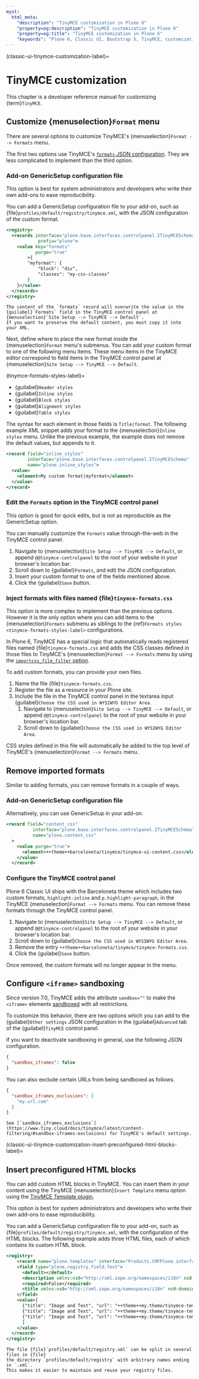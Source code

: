 ```yaml
---
myst:
  html_meta:
    "description": "TinyMCE customization in Plone 6"
    "property=og:description": "TinyMCE customization in Plone 6"
    "property=og:title": "TinyMCE customization in Plone 6"
    "keywords": "Plone 6, Classic UI, Bootstrap 5, TinyMCE, customization"
---
```


(classic-ui-tinymce-customization-label)=

# TinyMCE customization

This chapter is a developer reference manual for customizing {term}`TinyMCE`.


## Customize {menuselection}`Format` menu

There are several options to customize TinyMCE's {menuselection}`Format --> Formats` menu.

The first two options use TinyMCE's [`formats` JSON configuration](https://www.tiny.cloud/docs/tinymce/latest/content-formatting/).
They are less complicated to implement than the third option.


### Add-on GenericSetup configuration file

This option is best for system administrators and developers who write their own add-ons to ease reproducibility.

You can add a GenericSetup configuration file to your add-on, such as {file}`profiles/default/registry/tinymce.xml`, with the JSON configuration of the custom format.

```xml
<registry>
  <records interface="plone.base.interfaces.controlpanel.ITinyMCESchema"
            prefix="plone">
    <value key="formats"
           purge="true"
        >{
        "myformat": {
            "block": "div",
            "classes": "my-css-classes"
        }
    }</value>
  </records>
</registry>
```

```{important}
The content of the `formats` record will overwrite the value in the {guilabel}`Formats` field in the TinyMCE control panel at {menuselection}`Site Setup --> TinyMCE --> Default`.
If you want to preserve the default content, you must copy it into your XML.
```

Next, define where to place the new format inside the {menuselection}`Format` menu's submenus.
You can add your custom format to one of the following menu items.
These menu items in the TinyMCE editor correspond to field items in the TinyMCE control panel at {menuselection}`Site Setup --> TinyMCE --> Default`.

(tinymce-formats-styles-label)=

-   {guilabel}`Header styles`
-   {guilabel}`Inline styles`
-   {guilabel}`Block styles`
-   {guilabel}`Alignment styles`
-   {guilabel}`Table styles`

The syntax for each element in those fields is `Title|format`.
The following example XML snippet adds your format to the {menuselection}`Inline styles` menu.
Unlike the previous example, the example does not remove the default values, but appends to it.

```xml
<record field="inline_styles"
        interface="plone.base.interfaces.controlpanel.ITinyMCESchema"
        name="plone.inline_styles">
  <value>
    <element>My custom format|myformat</element>
  </value>
</record>
```


### Edit the `Formats` option in the TinyMCE control panel

This option is good for quick edits, but is not as reproducible as the GenericSetup option.

You can manually customize the `Formats` value through-the-web in the TinyMCE control panel.

1.  Navigate to {menuselection}`Site Setup --> TinyMCE --> Default`, or append `@@tinymce-controlpanel` to the root of your website in your browser's location bar.
1.  Scroll down to {guilabel}`Formats`, and edit the JSON configuration.
1.  Insert your custom format to one of the fields mentioned above.
1.  Click the {guilabel}`Save` button.


### Inject formats with files named {file}`tinymce-formats.css`

This option is more complex to implement than the previous options.
However it is the only option where you can add items to the {menuselection}`Formats` submenu as siblings to the {ref}`Formats styles <tinymce-formats-styles-label>` configurations.

In Plone 6, TinyMCE has a special logic that automatically reads registered files named {file}`tinymce-formats.css` and adds the CSS classes defined in those files to TinyMCE's {menuselection}`Format --> Formats` menu by using the [`importcss_file_filter` option](https://www.tiny.cloud/docs/tinymce/latest/importcss/#importcss_file_filter).

To add custom formats, you can provide your own files.

1.  Name the file {file}`tinymce-formats.css`.
1.  Register the file as a resource in your Plone site.
1.  Include the file in the TinyMCE control panel in the textarea input {guilabel}`Choose the CSS used in WYSIWYG Editor Area`.
    1.  Navigate to {menuselection}`Site Setup --> TinyMCE --> Default`, or append `@@tinymce-controlpanel` to the root of your website in your browser's location bar.
    1.  Scroll down to {guilabel}`Choose the CSS used in WYSIWYG Editor Area`.

CSS styles defined in this file will automatically be added to the top level of TinyMCE's {menuselection}`Format --> Formats` menu.


## Remove imported formats

Similar to adding formats, you can remove formats in a couple of ways.


### Add-on GenericSetup configuration file

Alternatively, you can use GenericSetup in your add-on.

```xml
<record field="content_css"
          interface="plone.base.interfaces.controlpanel.ITinyMCESchema"
          name="plone.content_css"
  >
    <value purge="true">
      <element>++theme++barceloneta/tinymce/tinymce-ui-content.css</element>
    </value>
  </record>
```


### Configure the TinyMCE control panel

Plone 6 Classic UI ships with the Barceloneta theme which includes two custom formats, `highlight-inline` and `p.highlight-paragraph`, in the TinyMCE {menuselection}`Format --> Formats` menu.
You can remove these formats through the TinyMCE control panel.

1.  Navigate to {menuselection}`Site Setup --> TinyMCE --> Default`, or append `@@tinymce-controlpanel` to the root of your website in your browser's location bar.
1.  Scroll down to {guilabel}`Choose the CSS used in WYSIWYG Editor Area`.
1.  Remove the entry `++theme++barceloneta/tinymce/tinymce-formats.css`.
1.  Click the {guilabel}`Save` button.

Once removed, the custom formats will no longer appear in the menu.


## Configure `<iframe>` sandboxing

Since version 7.0, TinyMCE adds the attribute `sandbox=""` to make the `<iframe>` elements [sandboxed](https://developer.mozilla.org/en-US/docs/Web/HTML/Element/iframe#sandbox) with all restrictions.

To customize this behavior, there are two options which you can add to the {guilabel}`Other settings` JSON configuration in the {guilabel}`Advanced` tab of the {guilabel}`TinyMCE` control panel.

If you want to deactivate sandboxing in general, use the following JSON configuration.

```JSON
{
  "sandbox_iframes": false
}
```

You can also exclude certain URLs from being sandboxed as follows.

```JSON
{
  "sandbox_iframes_exclusions": [
    "my.url.com"
  ]
}
```

```{seealso}
See [`sandbox_iframes_exclusions`](https://www.tiny.cloud/docs/tinymce/latest/content-filtering/#sandbox-iframes-exclusions) for TinyMCE's default settings.
```


(classic-ui-tinymce-customization-insert-preconfigured-html-blocks-label)=

## Insert preconfigured HTML blocks

You can add custom HTML blocks in TinyMCE.
You can insert them in your content using the TinyMCE {menuselection}`Insert Template` menu option using the [TinyMCE Template plugin](https://www.tiny.cloud/docs/tinymce/6/template/).

This option is best for system administrators and developers who write their own add-ons to ease reproducibility.

You can add a GenericSetup configuration file to your add-on, such as {file}`profiles/default/registry/tinymce.xml`, with the configuration of the HTML blocks.
The following example adds three HTML files, each of which contains its custom HTML block.

```xml
<registry>
    <record name="plone.templates" interface="Products.CMFPlone.interfaces.controlpanel.ITinyMCESchema" field="templates">
    <field type="plone.registry.field.Text">
      <default></default>
      <description xmlns:ns0="http://xml.zope.org/namespaces/i18n" ns0:domain="plone" ns0:translate="help_tinymce_templates">Enter the list of templates in json format                 http://www.tinymce.com/wiki.php/Plugin:template</description>
      <required>False</required>
      <title xmlns:ns0="http://xml.zope.org/namespaces/i18n" ns0:domain="plone" ns0:translate="label_tinymce_templates">Templates</title>
    </field>
    <value>[
      {"title": "Image and Text", "url": "++theme++my.theme/tinymce-templates/bs-dark-hero.html"},
      {"title": "Image and Text", "url": "++theme++my.theme/tinymce-templates/bs-hero-left.html"},
      {"title": "Image and Text", "url": "++theme++my.theme/tinymce-templates/bs-pricing.html"},
      ]
    </value>
  </record>
</registry>
```

```{tip}
The file {file}`profiles/default/registry.xml` can be split in several files in {file}
the directory `profiles/default/registry` with arbitrary names ending in `.xml`.
This makes it easier to maintain and reuse your registry files.
```
